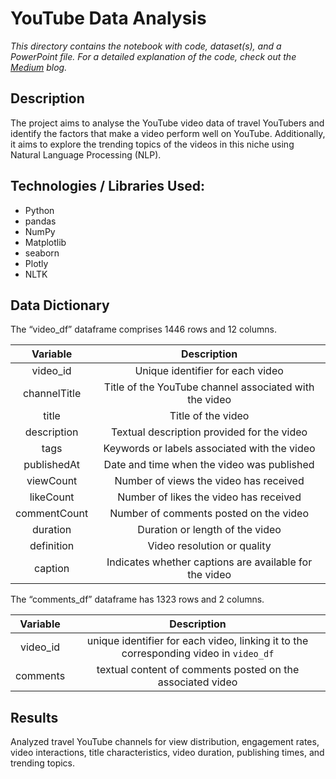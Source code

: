# YouTube Data Analysis

_This directory contains the notebook with code, dataset(s), and a PowerPoint file. For a detailed explanation of the code, check out the [Medium](https://medium.com/@vijay_sundaram/analysing-popular-travel-youtubers-an-eda-project-using-youtube-video-data-in-python-298910922603) blog._


## Description
The project aims to analyse the YouTube video data of travel YouTubers and identify the factors that make a video perform well on YouTube. Additionally, it aims to explore the trending topics of the videos in this niche using Natural Language Processing (NLP).

## Technologies / Libraries Used:
- Python
- pandas
- NumPy
- Matplotlib
- seaborn
- Plotly
- NLTK

## Data Dictionary
The “video_df” dataframe comprises 1446 rows and 12 columns.

| Variable     | Description                                            |
|:------------:|:------------------------------------------------------:|
| video_id     | Unique identifier for each video                       |
| channelTitle | Title of the YouTube channel associated with the video |
| title        | Title of the video                                     |
| description  | Textual description provided for the video             |
| tags         | Keywords or labels associated with the video           |
| publishedAt  | Date and time when the video was published             |
| viewCount    | Number of views the video has received                 |
| likeCount    | Number of likes the video has received                 |
| commentCount | Number of comments posted on the video                 |
| duration     | Duration or length of the video                        |
| definition   | Video resolution or quality                            |
| caption      | Indicates whether captions are available for the video |

<!-- Leave a line here -->

The “comments_df” dataframe has 1323 rows and 2 columns.

| Variable |                                      Description                                      |
|:--------:|:-------------------------------------------------------------------------------------:|
| video_id | unique identifier for each video, linking it to the corresponding video in `video_df` |
| comments | textual content of comments posted on the associated video                            |

## Results
Analyzed travel YouTube channels for view distribution, engagement rates, video interactions, title characteristics, video duration, publishing times, and trending topics.
